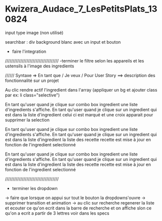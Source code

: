 # Kwizera_Audace_7_LesPetitsPlats_130824


input type image (non utilisé)

searchbar : div background blanc avec un input et bouton


- faire l'integration


///////////////////////////////////
-terminer le filtre selon les appareils et les ustensils à l'image des ingredients


////// Syntaxe => En tant que / Je veux / Pour
User Story ==> description des fonctionnalité sur un projet

Au clic rendre actif l'ingredient dans l'array (appliquer un bg et ajouter class par ex: li class="selective")

En tant qu'user quand je clique sur combo box ingredient une liste d'ingredients s'affiche.
En tant qu'user quand je clique sur un ingredient qui est dans la liste d'ingredient celui ci est marqué et une croix apparait pour  supprimer la selection

En tant qu'user quand je clique sur combo box ingredient une liste d'ingredients s'affiche.
En tant qu'user quand je clique sur un ingredient qui est dans la liste d'ingredient la liste des recette recette est mise à jour en fonction de l'ingredient selectionné

En tant qu'user quand je clique sur combo box ingredient une liste d'ingredients s'affiche.
En tant qu'user quand je clique sur un ingredient qui est dans la liste d'ingredient la liste des recette recette est mise à jour en fonction de l'ingredient selectionné

///////////////////////////////////
- terminer les dropdown 

-> faire que lorsque on appui sur tout le bouton la dropdowns'ouvre
-> supprimer transition et animation
-> au clic sur recherche regenerer la liste et ecouter ce qu'on ecrit dans la barre de recherche et on affiche slon ce qu'on a ecrit a partir de 3 lettres voir dans les specs